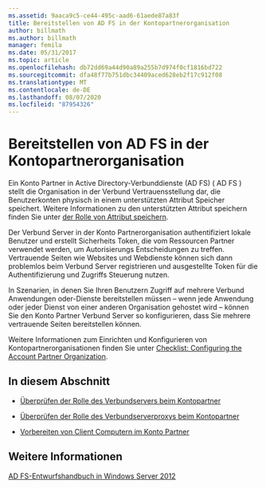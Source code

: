 ```yaml
---
ms.assetid: 9aaca9c5-ce44-495c-aad6-61aede87a83f
title: Bereitstellen von AD FS in der Kontopartnerorganisation
author: billmath
ms.author: billmath
manager: femila
ms.date: 05/31/2017
ms.topic: article
ms.openlocfilehash: db72dd69a44d90a89a255b7d974f0cf1816bd722
ms.sourcegitcommit: dfa48f77b751dbc34409aced628eb2f17c912f08
ms.translationtype: MT
ms.contentlocale: de-DE
ms.lasthandoff: 08/07/2020
ms.locfileid: "87954326"
---
```

# <a name="deploying-ad-fs-in-the-account-partner-organization"></a>Bereitstellen von AD FS in der Kontopartnerorganisation

Ein Konto Partner in Active Directory-Verbunddienste (AD FS) \( AD FS \) stellt die Organisation in der Verbund Vertrauensstellung dar, die Benutzerkonten physisch in einem unterstützten Attribut Speicher speichert. Weitere Informationen zu den unterstützten Attribut speichern finden Sie unter [der Rolle von Attribut speichern](../../ad-fs/technical-reference/The-Role-of-Attribute-Stores.md).

Der Verbund Server in der Konto Partnerorganisation authentifiziert lokale Benutzer und erstellt Sicherheits Token, die vom Ressourcen Partner verwendet werden, um Autorisierungs Entscheidungen zu treffen. Vertrauende Seiten wie Websites und Webdienste können sich dann problemlos beim Verbund Server registrieren und ausgestellte Token für die Authentifizierung und Zugriffs Steuerung nutzen.

In Szenarien, in denen Sie Ihren Benutzern Zugriff auf mehrere Verbund Anwendungen oder-Dienste bereitstellen müssen – wenn jede Anwendung oder jeder Dienst von einer anderen Organisation gehostet wird – können Sie den Konto Partner Verbund Server so konfigurieren, dass Sie mehrere vertrauende Seiten bereitstellen können.

Weitere Informationen zum Einrichten und Konfigurieren von Kontopartnerorganisationen finden Sie unter [Checklist: Configuring the Account Partner Organization](../../ad-fs/deployment/Checklist--Configuring-the-Account-Partner-Organization.md).

## <a name="in-this-section"></a>In diesem Abschnitt

-   [Überprüfen der Rolle des Verbundservers beim Kontopartner](Review-the-Role-of-the-Federation-Server-in-the-Account-Partner.md)

-   [Überprüfen der Rolle des Verbundserverproxys beim Kontopartner](Review-the-Role-of-the-Federation-Server-Proxy-in-the-Account-Partner.md)

-   [Vorbereiten von Client Computern im Konto Partner](Prepare-Client-Computers-in-the-Account-Partner.md)

## <a name="see-also"></a>Weitere Informationen
[AD FS-Entwurfshandbuch in Windows Server 2012](AD-FS-Design-Guide-in-Windows-Server-2012.md)
